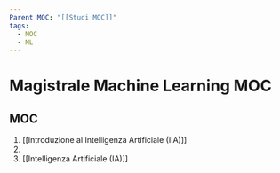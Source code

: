 ```yaml
---
Parent MOC: "[[Studi MOC]]"
tags:
  - MOC
  - ML
---
```


# Magistrale Machine Learning MOC

## MOC 
1. [[Introduzione al Intelligenza Artificiale (IIA)]]
2. 
3. [[Intelligenza Artificiale (IA)]]



